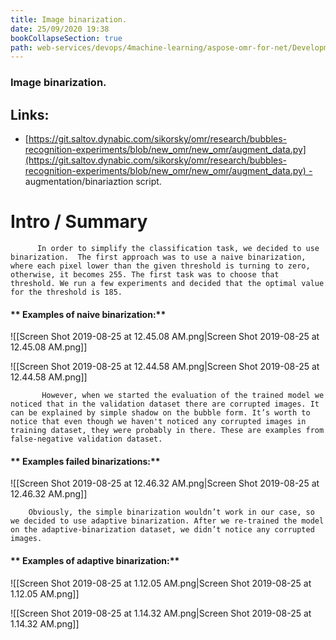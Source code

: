 ```yaml
---
title: Image binarization.
date: 25/09/2020 19:38
bookCollapseSection: true
path: web-services/devops/4machine-learning/aspose-omr-for-net/Development/Neural+network+OMR+classification%2E++/image-binarization
---
```

### Image binarization.
## Links:

* [https://git.saltov.dynabic.com/sikorsky/omr/research/bubbles-recognition-experiments/blob/new_omr/new_omr/augment_data.py](https://git.saltov.dynabic.com/sikorsky/omr/research/bubbles-recognition-experiments/blob/new_omr/new_omr/augment_data.py) - augmentation/binariaztion script.

# Intro / Summary

          In order to simplify the classification task, we decided to use binarization.  The first approach was to use a naive binarization, where each pixel lower than the given threshold is turning to zero, otherwise, it becomes 255. The first task was to choose that threshold. We run a few experiments and decided that the optimal value for the threshold is 185.

#### **                                                               Examples of naive binarization:**

 

![[Screen Shot 2019-08-25 at 12.45.08 AM.png|Screen Shot 2019-08-25 at 12.45.08 AM.png]]

![[Screen Shot 2019-08-25 at 12.44.58 AM.png|Screen Shot 2019-08-25 at 12.44.58 AM.png]]

 

 

           However, when we started the evaluation of the trained model we noticed that in the validation dataset there are corrupted images. It can be explained by simple shadow on the bubble form. It’s worth to notice that even though we haven't noticed any corrupted images in training dataset, they were probably in there. These are examples from false-negative validation dataset.

#### **                       Examples failed binarizations:**

![[Screen Shot 2019-08-25 at 12.46.32 AM.png|Screen Shot 2019-08-25 at 12.46.32 AM.png]]

 

        Obviously, the simple binarization wouldn’t work in our case, so we decided to use adaptive binarization. After we re-trained the model on the adaptive-binarization dataset, we didn’t notice any corrupted images.  
 

#### **                                                         Examples of adaptive binarization:**

![[Screen Shot 2019-08-25 at 1.12.05 AM.png|Screen Shot 2019-08-25 at 1.12.05 AM.png]]

 

![[Screen Shot 2019-08-25 at 1.14.32 AM.png|Screen Shot 2019-08-25 at 1.14.32 AM.png]]  
 